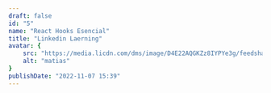 ```yaml
---
draft: false
id: "5"
name: "React Hooks Esencial"
title: "Linkedin Laerning"
avatar: {
    src: "https://media.licdn.com/dms/image/D4E22AQGKZz8IYPYe3g/feedshare-shrink_1280/0/1695459802815?e=1724284800&v=beta&t=NESD50ove0da9cAAXrdQo6SgAQqYPYn0-mpmSzTzJvA",
    alt: "matias"
}
publishDate: "2022-11-07 15:39"
---
```

